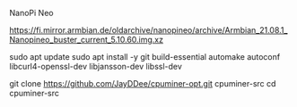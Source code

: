 NanoPi Neo

https://fi.mirror.armbian.de/oldarchive/nanopineo/archive/Armbian_21.08.1_Nanopineo_buster_current_5.10.60.img.xz

sudo apt update
sudo apt install -y git build-essential automake autoconf libcurl4-openssl-dev libjansson-dev libssl-dev

git clone https://github.com/JayDDee/cpuminer-opt.git cpuminer-src
cd cpuminer-src
